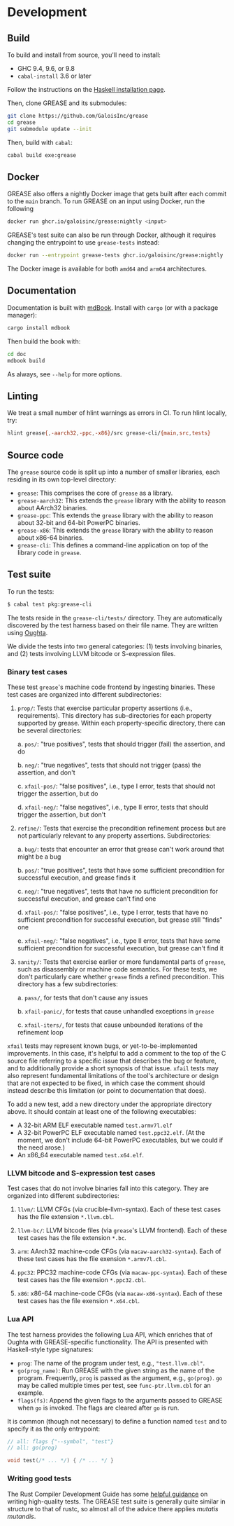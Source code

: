 # Development

## Build

To build and install from source, you'll need to install:

- GHC 9.4, 9.6, or 9.8
- `cabal-install` 3.6 or later

Follow the instructions on the [Haskell installation page][install-haskell].

[install-haskell]: https://www.haskell.org/downloads/

Then, clone GREASE and its submodules:

```sh
git clone https://github.com/GaloisInc/grease
cd grease
git submodule update --init
```

Then, build with `cabal`:

```sh
cabal build exe:grease
```

## Docker

GREASE also offers a nightly Docker image that gets built after each commit to
the `main` branch. To run GREASE on an input using Docker, run the following

```sh
docker run ghcr.io/galoisinc/grease:nightly <input>
```

GREASE's test suite can also be run through Docker, although it requires
changing the entrypoint to use `grease-tests` instead:

```sh
docker run --entrypoint grease-tests ghcr.io/galoisinc/grease:nightly
```

The Docker image is available for both `amd64` and `arm64` architectures.

## Documentation

Documentation is built with [mdBook]. Install with `cargo` (or with a package
manager):

[mdBook]: https://rust-lang.github.io/mdBook/

```sh
cargo install mdbook
```

Then build the book with:

```sh
cd doc
mdbook build
```

As always, see `--help` for more options.

## Linting

We treat a small number of hlint warnings as errors in CI. To run hlint locally, try:

```sh
hlint grease{,-aarch32,-ppc,-x86}/src grease-cli/{main,src,tests}
```

## Source code

The `grease` source code is split up into a number of smaller libraries, each
residing in its own top-level directory:

* `grease`: This comprises the core of `grease` as a library.
* `grease-aarch32`: This extends the `grease` library with the ability to reason
  about AArch32 binaries.
* `grease-ppc`: This extends the `grease` library with the ability to reason
  about 32-bit and 64-bit PowerPC binaries.
* `grease-x86`: This extends the `grease` library with the ability to reason
  about x86-64 binaries.
* `grease-cli`: This defines a command-line application on top of the library
  code in `grease`.

## Test suite

To run the tests:

```sh
$ cabal test pkg:grease-cli
```

The tests reside in the `grease-cli/tests/` directory. They are automatically
discovered by the test harness based on their file name. They are written using
[Oughta][oughta].

[oughta]: https://github.com/GaloisInc/oughta

We divide the tests into two general categories: (1) tests involving binaries,
and (2) tests involving LLVM bitcode or S-expression files.

### Binary test cases

These test `grease`'s machine code frontend by ingesting binaries. These test
cases are organized into different subdirectories:

1. `prop/`: Tests that exercise particular property assertions (i.e., requirements). This directory has sub-directories for each property supported by grease. Within each property-specific directory, there can be several directories:

    a. `pos/`: "true positives", tests that should trigger (fail) the assertion, and do

    b. `neg/`: "true negatives", tests that should not trigger (pass) the assertion, and don't

    c. `xfail-pos/`: "false positives", i.e., type I error, tests that should not trigger the assertion, but do

    d. `xfail-neg/`: "false negatives", i.e., type II error, tests that should trigger the assertion, but don't

2. `refine/`: Tests that exercise the precondition refinement process but are not particularly relevant to any property assertions. Subdirectories:

    a. `bug/`: tests that encounter an error that grease can't work around that might be a bug

    b. `pos/`: "true positives", tests that have some sufficient precondition for successful execution, and grease finds it

    c. `neg/`: "true negatives", tests that have no sufficient precondition for successful execution, and grease can't find one

    d. `xfail-pos/`: "false positives", i.e., type I error, tests that have no sufficient precondition for successful execution, but grease still "finds" one

    e. `xfail-neg/`: "false negatives", i.e., type II error, tests that have some sufficient precondition for successful execution, but grease can't find it

3. `sanity/`: Tests that exercise earlier or more fundamental parts of `grease`, such as disassembly or machine code semantics. For these tests, we don't particularly care whether `grease` finds a refined precondition. This directory has a few subdirectories:

    a. `pass/`, for tests that don't cause any issues

    b. `xfail-panic/`, for tests that cause unhandled exceptions in `grease`

    c. `xfail-iters/`, for tests that cause unbounded iterations of the refinement loop

`xfail` tests may represent known bugs, or yet-to-be-implemented improvements. In this case, it's helpful to add a comment to the top of the C source file referring to a specific issue that describes the bug or feature, and to additionally provide a short synopsis of that issue. `xfail` tests may also represent fundamental limitations of the tool's architecture or design that are not expected to be fixed, in which case the comment should instead describe this limitation (or point to documentation that does).

To add a new test, add a new directory under the appropriate directory above. It should contain at least one of the following executables:

- A 32-bit ARM ELF executable named `test.armv7l.elf`
- A 32-bit PowerPC ELF executable named `test.ppc32.elf`. (At the moment, we don't include 64-bit PowerPC executables, but we could if the need arose.)
- An x86_64 executable named `test.x64.elf`.

### LLVM bitcode and S-expression test cases

Test cases that do not involve binaries fall into this category. They are
organized into different subdirectories:

1. `llvm/`: LLVM CFGs (via crucible-llvm-syntax). Each of these test cases has
   the file extension `*.llvm.cbl`.

2. `llvm-bc/`: LLVM bitcode files (via `grease`'s LLVM frontend). Each of these
   test cases has the file extension `*.bc`.

3. `arm`: AArch32 machine-code CFGs (via `macaw-aarch32-syntax`). Each of these
   test cases has the file exension `*.armv7l.cbl`.

4. `ppc32`: PPC32 machine-code CFGs (via `macaw-ppc-syntax`). Each of these test
   cases has the file exension `*.ppc32.cbl`.

5. `x86`: x86-64 machine-code CFGs (via `macaw-x86-syntax`). Each of these test
   cases has the file exension `*.x64.cbl`.

### Lua API

The test harness provides the following Lua API, which enriches that of Oughta
with GREASE-specific functionality. The API is presented with Haskell-style
type signatures:

- `prog`: The name of the program under test, e.g., `"test.llvm.cbl"`.
- `go(prog_name)`: Run GREASE with the given string as the name of the program.
  Frequently, `prog` is passed as the argument, e.g., `go(prog)`. `go` may be
  called multiple times per test, see `func-ptr.llvm.cbl` for an example.
- `flags(fs)`: Append the given flags to the arguments passed to GREASE when
  `go` is invoked. The flags are cleared after `go` is run.

It is common (though not necessary) to define a function named `test` and to
specify it as the only entrypoint:
```c
// all: flags {"--symbol", "test"}
// all: go(prog)

void test(/* ... */) { /* ... */ }
```

### Writing good tests

The Rust Compiler Development Guide has some [helpful guidance] on writing
high-quality tests. The GREASE test suite is generally quite similar in
structure to that of rustc, so almost all of the advice there applies *mutatis
mutandis*.

[helpful guidance]: (https://github.com/rust-lang/rust/blob/3350c1eb3fd8fe1bee1ed4c76944d707bd256876/src/doc/rustc-dev-guide/src/tests/best-practices.md)

<!-- Copyright (c) Galois, Inc. 2024. -->
